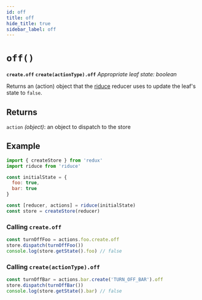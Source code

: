 ```yaml
---
id: off
title: off
hide_title: true
sidebar_label: off
---
```


# `off()`
**`create.off`**
**`create(actionType).off`**
*Appropriate leaf state: boolean*

Returns an (action) object that the [riduce](../README.md) reducer uses to update the leaf's state to `false`.

## Returns
`action` *(object)*: an object to dispatch to the store

## Example
```js
import { createStore } from 'redux'
import riduce from 'riduce'

const initialState = {
  foo: true,
  bar: true
}

const [reducer, actions] = riduce(initialState)
const store = createStore(reducer)
```

### Calling `create.off`
```js
const turnOffFoo = actions.foo.create.off
store.dispatch(turnOffFoo())
console.log(store.getState().foo) // false
```

### Calling `create(actionType).off`
```js
const turnOffBar = actions.bar.create('TURN_OFF_BAR').off
store.dispatch(turnOffBar())
console.log(store.getState().bar) // false
```